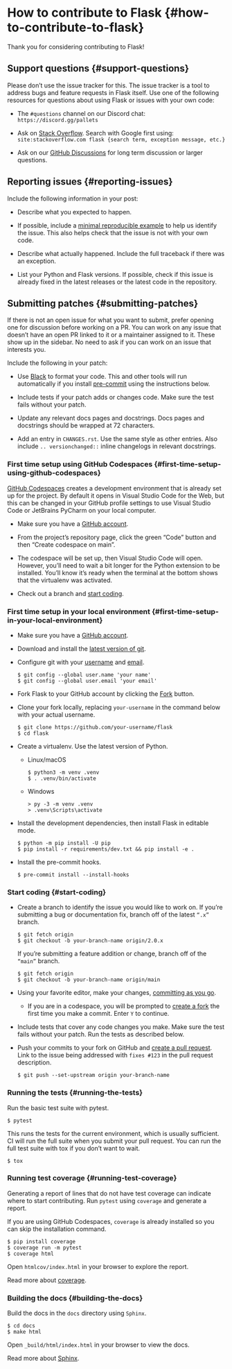 # How to contribute to Flask {#how-to-contribute-to-flask}

Thank you for considering contributing to Flask!

## Support questions {#support-questions}

Please don’t use the issue tracker for this. The issue tracker is a tool to address bugs and feature requests in Flask itself. Use one of the following resources for questions about using Flask or issues with your own code:

- The `#questions` channel on our Discord chat: `https://discord.gg/pallets`

- Ask on [Stack Overflow](https://stackoverflow.com/questions/tagged/flask?tab=Frequent). Search with Google first using: `site:stackoverflow.com flask {search term, exception message, etc.}`

- Ask on our [GitHub Discussions](https://github.com/pallets/flask/discussions) for long term discussion or larger questions.

## Reporting issues {#reporting-issues}

Include the following information in your post:

- Describe what you expected to happen.

- If possible, include a [minimal reproducible example](https://stackoverflow.com/help/minimal-reproducible-example) to help us identify the issue. This also helps check that the issue is not with your own code.

- Describe what actually happened. Include the full traceback if there was an exception.

- List your Python and Flask versions. If possible, check if this issue is already fixed in the latest releases or the latest code in the repository.

## Submitting patches {#submitting-patches}

If there is not an open issue for what you want to submit, prefer opening one for discussion before working on a PR. You can work on any issue that doesn’t have an open PR linked to it or a maintainer assigned to it. These show up in the sidebar. No need to ask if you can work on an issue that interests you.

Include the following in your patch:

- Use [Black](https://black.readthedocs.io/) to format your code. This and other tools will run automatically if you install [pre-commit](https://pre-commit.com/) using the instructions below.

- Include tests if your patch adds or changes code. Make sure the test fails without your patch.

- Update any relevant docs pages and docstrings. Docs pages and docstrings should be wrapped at 72 characters.

- Add an entry in `CHANGES.rst`. Use the same style as other entries. Also include `.. versionchanged::` inline changelogs in relevant docstrings.

### First time setup using GitHub Codespaces {#first-time-setup-using-github-codespaces}

[GitHub Codespaces](https://docs.github.com/en/codespaces) creates a development environment that is already set up for the project. By default it opens in Visual Studio Code for the Web, but this can be changed in your GitHub profile settings to use Visual Studio Code or JetBrains PyCharm on your local computer.

- Make sure you have a [GitHub account](https://github.com/join).

- From the project’s repository page, click the green “Code” button and then “Create codespace on main”.

- The codespace will be set up, then Visual Studio Code will open. However, you’ll need to wait a bit longer for the Python extension to be installed. You’ll know it’s ready when the terminal at the bottom shows that the virtualenv was activated.

- Check out a branch and [start coding](https://flask.palletsprojects.com/en/2.3.x/contributing/#start-coding).

### First time setup in your local environment {#first-time-setup-in-your-local-environment}

- Make sure you have a [GitHub account](https://github.com/join).

- Download and install the [latest version of git](https://git-scm.com/downloads).

- Configure git with your [username](https://docs.github.com/en/github/using-git/setting-your-username-in-git) and [email](https://docs.github.com/en/github/setting-up-and-managing-your-github-user-account/setting-your-commit-email-address).

    ```shell
    $ git config --global user.name 'your name'
    $ git config --global user.email 'your email'
    ```

- Fork Flask to your GitHub account by clicking the [Fork](https://github.com/pallets/flask/fork) button.

- Clone your fork locally, replacing `your-username` in the command below with your actual username.

    ```shell
    $ git clone https://github.com/your-username/flask
    $ cd flask
    ```

- Create a virtualenv. Use the latest version of Python.

    - Linux/macOS

        ```shell
        $ python3 -m venv .venv
        $ . .venv/bin/activate
        ```

    - Windows

        ```shell
        > py -3 -m venv .venv
        > .venv\Scripts\activate
        ```

- Install the development dependencies, then install Flask in editable mode.

    ```shell
    $ python -m pip install -U pip
    $ pip install -r requirements/dev.txt && pip install -e .
    ```

- Install the pre-commit hooks.

    ```shell
    $ pre-commit install --install-hooks
    ```

### Start coding {#start-coding}

- Create a branch to identify the issue you would like to work on. If you’re submitting a bug or documentation fix, branch off of the latest `“.x”` branch.

    ```shell
    $ git fetch origin
    $ git checkout -b your-branch-name origin/2.0.x
    ```
    If you’re submitting a feature addition or change, branch off of the `“main”` branch.

    ```shell
    $ git fetch origin
    $ git checkout -b your-branch-name origin/main
    ```

- Using your favorite editor, make your changes, [committing as you go](https://afraid-to-commit.readthedocs.io/en/latest/git/commandlinegit.html#commit-your-changes).

    - If you are in a codespace, you will be prompted to [create a fork](https://docs.github.com/en/codespaces/developing-in-codespaces/using-source-control-in-your-codespace#about-automatic-forking) the first time you make a commit. Enter `Y` to continue.

- Include tests that cover any code changes you make. Make sure the test fails without your patch. Run the tests as described below.

- Push your commits to your fork on GitHub and [create a pull request](https://docs.github.com/en/github/collaborating-with-issues-and-pull-requests/creating-a-pull-request). Link to the issue being addressed with `fixes #123` in the pull request description.

    ```shell
    $ git push --set-upstream origin your-branch-name
    ```

### Running the tests {#running-the-tests}

Run the basic test suite with pytest.

```shell
$ pytest
```

This runs the tests for the current environment, which is usually sufficient. CI will run the full suite when you submit your pull request. You can run the full test suite with tox if you don’t want to wait.

```shell
$ tox
```

### Running test coverage {#running-test-coverage}

Generating a report of lines that do not have test coverage can indicate where to start contributing. Run `pytest` using `coverage` and generate a report.

If you are using GitHub Codespaces, `coverage` is already installed so you can skip the installation command.

```shell
$ pip install coverage
$ coverage run -m pytest
$ coverage html
```

Open `htmlcov/index.html` in your browser to explore the report.

Read more about [coverage](https://coverage.readthedocs.io/).

### Building the docs {#building-the-docs}

Build the docs in the `docs` directory using `Sphinx`.

```shell
$ cd docs
$ make html
```

Open `_build/html/index.html` in your browser to view the docs.

Read more about [Sphinx](https://www.sphinx-doc.org/en/stable/).